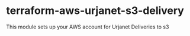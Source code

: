 # terraform-aws-urjanet-s3-delivery
This module sets up your AWS account for Urjanet Deliveries to s3
